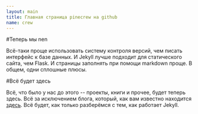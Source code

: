 ```yaml
---
layout: main
title: Главная страница pinecrew на github
name: crew
---
```


#Теперь мы nen

Всё-таки проще использовать систему контроля
версий, чем писать интерфейс к базе данных.
И Jekyll лучше подходит для статического
сайта, чем Flask. И страницы заполнять
при помощи markdown проще. В общем, одни
сплошные плюсы.

#Всё будет здесь

Всё, что было у нас до этого -- проекты,
книги и прочее, будет теперь здесь. Всё
за исключением блога, который, как
вам известно находится 
[здесь](http://pinetricks.blogspot.com).
Всё будет, как только разберёмся с тем,
как работает Jekyll.
